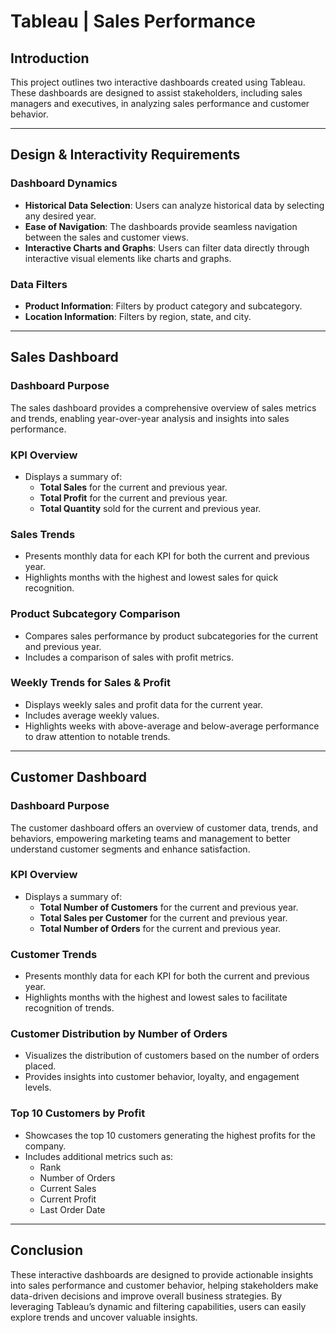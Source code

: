 # Tableau | Sales Performance

## Introduction

This project outlines two interactive dashboards created using Tableau. These dashboards are designed to assist stakeholders, including sales managers and executives, in analyzing sales performance and customer behavior.

---

## Design & Interactivity Requirements

### Dashboard Dynamics

- **Historical Data Selection**: Users can analyze historical data by selecting any desired year.
- **Ease of Navigation**: The dashboards provide seamless navigation between the sales and customer views.
- **Interactive Charts and Graphs**: Users can filter data directly through interactive visual elements like charts and graphs.

### Data Filters

- **Product Information**: Filters by product category and subcategory.
- **Location Information**: Filters by region, state, and city.

---

## Sales Dashboard

### Dashboard Purpose

The sales dashboard provides a comprehensive overview of sales metrics and trends, enabling year-over-year analysis and insights into sales performance.

### KPI Overview

- Displays a summary of:
  - **Total Sales** for the current and previous year.
  - **Total Profit** for the current and previous year.
  - **Total Quantity** sold for the current and previous year.

### Sales Trends

- Presents monthly data for each KPI for both the current and previous year.
- Highlights months with the highest and lowest sales for quick recognition.

### Product Subcategory Comparison

- Compares sales performance by product subcategories for the current and previous year.
- Includes a comparison of sales with profit metrics.

### Weekly Trends for Sales & Profit

- Displays weekly sales and profit data for the current year.
- Includes average weekly values.
- Highlights weeks with above-average and below-average performance to draw attention to notable trends.

---

## Customer Dashboard

### Dashboard Purpose

The customer dashboard offers an overview of customer data, trends, and behaviors, empowering marketing teams and management to better understand customer segments and enhance satisfaction.

### KPI Overview

- Displays a summary of:
  - **Total Number of Customers** for the current and previous year.
  - **Total Sales per Customer** for the current and previous year.
  - **Total Number of Orders** for the current and previous year.

### Customer Trends

- Presents monthly data for each KPI for both the current and previous year.
- Highlights months with the highest and lowest sales to facilitate recognition of trends.

### Customer Distribution by Number of Orders

- Visualizes the distribution of customers based on the number of orders placed.
- Provides insights into customer behavior, loyalty, and engagement levels.

### Top 10 Customers by Profit

- Showcases the top 10 customers generating the highest profits for the company.
- Includes additional metrics such as:
  - Rank
  - Number of Orders
  - Current Sales
  - Current Profit
  - Last Order Date

---

## Conclusion

These interactive dashboards are designed to provide actionable insights into sales performance and customer behavior, helping stakeholders make data-driven decisions and improve overall business strategies. By leveraging Tableau’s dynamic and filtering capabilities, users can easily explore trends and uncover valuable insights.
